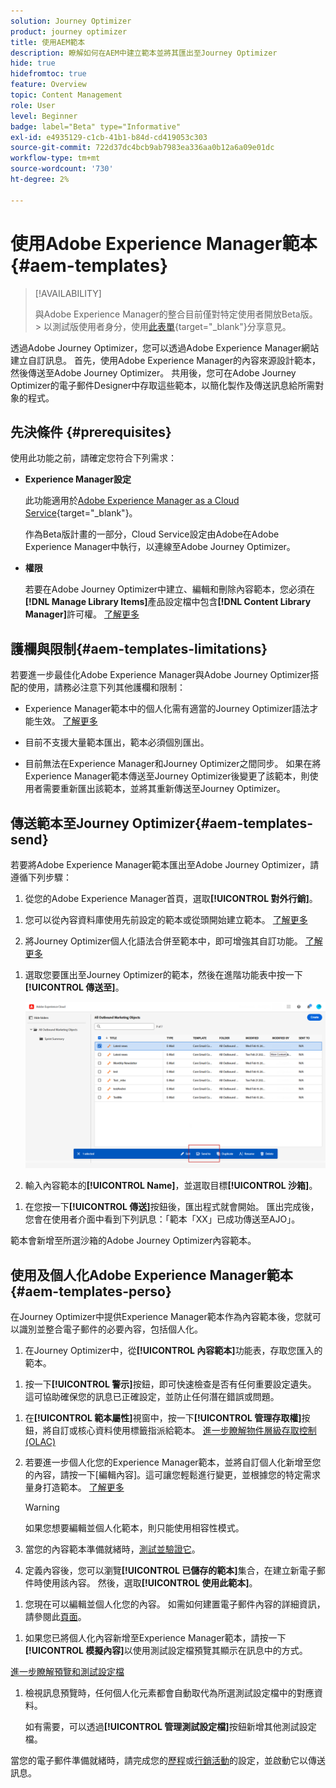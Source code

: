 ```yaml
---
solution: Journey Optimizer
product: journey optimizer
title: 使用AEM範本
description: 瞭解如何在AEM中建立範本並將其匯出至Journey Optimizer
hide: true
hidefromtoc: true
feature: Overview
topic: Content Management
role: User
level: Beginner
badge: label="Beta" type="Informative"
exl-id: e4935129-c1cb-41b1-b84d-cd419053c303
source-git-commit: 722d37dc4bcb9ab7983ea336aa0b12a6a09e01dc
workflow-type: tm+mt
source-wordcount: '730'
ht-degree: 2%

---
```


# 使用Adobe Experience Manager範本 {#aem-templates}

>[!AVAILABILITY]
>
>與Adobe Experience Manager的整合目前僅對特定使用者開放Beta版。
>&#x200B;> 以測試版使用者身分，使用[此表單](https://forms.office.com/pages/responsepage.aspx?id=Wht7-jR7h0OUrtLBeN7O4Wf0cbVTQ3tCpW_unE-w8-JUN1FaNlAzNkhPSUdaSkJXVFRCNTRJNVRFSy4u){target="_blank"}分享意見。

透過Adobe Journey Optimizer，您可以透過Adobe Experience Manager網站建立自訂訊息。 首先，使用Adobe Experience Manager的內容來源設計範本，然後傳送至Adobe Journey Optimizer。 共用後，您可在Adobe Journey Optimizer的電子郵件Designer中存取這些範本，以簡化製作及傳送訊息給所需對象的程式。

## 先決條件 {#prerequisites}

使用此功能之前，請確定您符合下列需求：

* **Experience Manager設定**

  此功能適用於[Adobe Experience Manager as a Cloud Service](https://experienceleague.adobe.com/docs/experience-manager-cloud-service/content/overview/introduction.html?lang=zh-Hant){target="_blank"}。

  作為Beta版計畫的一部分，Cloud Service設定由Adobe在Adobe Experience Manager中執行，以連線至Adobe Journey Optimizer。

* **權限**

  若要在Adobe Journey Optimizer中建立、編輯和刪除內容範本，您必須在&#x200B;**[!DNL Manage Library Items]**&#x200B;產品設定檔中包含&#x200B;**[!DNL Content Library Manager]**&#x200B;許可權。 [了解更多](../administration/ootb-product-profiles.md#content-library-manager)

## 護欄與限制{#aem-templates-limitations}

若要進一步最佳化Adobe Experience Manager與Adobe Journey Optimizer搭配的使用，請務必注意下列其他護欄和限制：

* Experience Manager範本中的個人化需有適當的Journey Optimizer語法才能生效。 [了解更多](../personalization/personalization-syntax.md)

* 目前不支援大量範本匯出，範本必須個別匯出。

* 目前無法在Experience Manager和Journey Optimizer之間同步。 如果在將Experience Manager範本傳送至Journey Optimizer後變更了該範本，則使用者需要重新匯出該範本，並將其重新傳送至Journey Optimizer。

## 傳送範本至Journey Optimizer{#aem-templates-send}

若要將Adobe Experience Manager範本匯出至Adobe Journey Optimizer，請遵循下列步驟：

1. 從您的Adobe Experience Manager首頁，選取&#x200B;**[!UICONTROL 對外行銷]**。

<!--
    ![](assets/aem-outbound-menu.png)
-->

1. 您可以從內容資料庫使用先前設定的範本或從頭開始建立範本。 [了解更多](https://experienceleague.adobe.com/docs/experience-manager-65/authoring/authoring/managing-pages.html?lang=zh-Hant#creating-a-new-page)

1. 將Journey Optimizer個人化語法合併至範本中，即可增強其自訂功能。 [了解更多](../personalization/personalization-syntax.md)

<!--
    ![](assets/aem_ajo_4.png)
-->

1. 選取您要匯出至Journey Optimizer的範本，然後在進階功能表中按一下&#x200B;**[!UICONTROL 傳送至]**。

   ![](assets/aem-advanced-menu.png)

1. 輸入內容範本的&#x200B;**[!UICONTROL Name]**，並選取目標&#x200B;**[!UICONTROL 沙箱]**。

<!--
   ![](assets/aem-send-template-settings.png)
-->

1. 在您按一下&#x200B;**[!UICONTROL 傳送]**&#x200B;按鈕後，匯出程式就會開始。 匯出完成後，您會在使用者介面中看到下列訊息：「範本「XX」已成功傳送至AJO」。

範本會新增至所選沙箱的Adobe Journey Optimizer內容範本。

## 使用及個人化Adobe Experience Manager範本{#aem-templates-perso}

在Journey Optimizer中提供Experience Manager範本作為內容範本後，您就可以識別並整合電子郵件的必要內容，包括個人化。

1. 在Journey Optimizer中，從&#x200B;**[!UICONTROL 內容範本]**&#x200B;功能表，存取您匯入的範本。

<!--
    ![](assets/aem_ajo_1.png)
-->

1. 按一下&#x200B;**[!UICONTROL 警示]**&#x200B;按鈕，即可快速檢查是否有任何重要設定遺失。 這可協助確保您的訊息已正確設定，並防止任何潛在錯誤或問題。

<!--
    ![](assets/aem_ajo_2.png)
-->

1. 在&#x200B;**[!UICONTROL 範本屬性]**&#x200B;視窗中，按一下&#x200B;**[!UICONTROL 管理存取權]**&#x200B;按鈕，將自訂或核心資料使用標籤指派給範本。 [進一步瞭解物件層級存取控制(OLAC)](../administration/object-based-access.md)

1. 若要進一步個人化您的Experience Manager範本，並將自訂個人化新增至您的內容，請按一下[編輯內容]。**&#x200B;** 這可讓您輕鬆進行變更，並根據您的特定需求量身打造範本。 [了解更多](../email/get-started-email-design.md)

   >[!WARNING]
   >
   > 如果您想要編輯並個人化範本，則只能使用相容性模式。

1. 當您的內容範本準備就緒時，[測試並驗證它](../content-management/content-templates.md#test-template)。

1. 定義內容後，您可以瀏覽&#x200B;**[!UICONTROL 已儲存的範本]**&#x200B;集合，在建立新電子郵件時使用該內容。 然後，選取&#x200B;**[!UICONTROL 使用此範本]**。

<!--
    ![](assets/aem_ajo_3.png)
-->

1. 您現在可以編輯並個人化您的內容。 如需如何建置電子郵件內容的詳細資訊，請參閱此[頁面](../email/content-from-scratch.md)。

<!--
    ![](assets/aem_ajo_5.png)
-->

1. 如果您已將個人化內容新增至Experience Manager範本，請按一下&#x200B;**[!UICONTROL 模擬內容]**&#x200B;以使用測試設定檔預覽其顯示在訊息中的方式。

[進一步瞭解預覽和測試設定檔](../content-management/preview-test.md)

<!--
    ![](assets/aem_ajo_6.png)
-->

1. 檢視訊息預覽時，任何個人化元素都會自動取代為所選測試設定檔中的對應資料。

   如有需要，可以透過&#x200B;**[!UICONTROL 管理測試設定檔]**&#x200B;按鈕新增其他測試設定檔。

<!--
    ![](assets/aem_ajo_7.png)
-->

當您的電子郵件準備就緒時，請完成您的[歷程](../building-journeys/journey-gs.md)或[行銷活動](../campaigns/create-campaign.md)的設定，並啟動它以傳送訊息。
